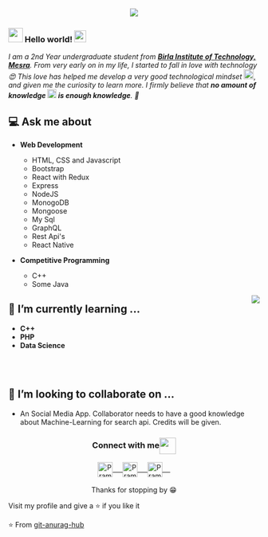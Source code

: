 
<!--
**git-anurag-hub/git-anurag-hub** is a ✨ _special_ ✨ repository because its `README.md` (this file) appears on your GitHub profile.

Here are some ideas to get you started:

- 🌱 I’m currently learning ...
- 👯 I’m looking to collaborate on ...
- 🤔 I’m looking for help with ...
- 💬 Ask me about ...
- 📫 How to reach me: ...
- 😄 Pronouns: ...
- ⚡ Fun fact: ...
-->
<div align="center">
  <h3 align="center"><img align="center" src="https://lh3.googleusercontent.com/oWOSHObJ_dNjGOhvFIAqQMA1BZAK7Y8SFBJsBPNX3_qOEbWJiNgjG5BXVGZYt-UW8YM=w412-h220-rw" /></h3> 
</div>

### <img src="https://github.com/rajput2107/rajput2107/blob/master/Assets/Hi.gif" width="29px"> Hello world!&nbsp;<img src="https://github.com/rajput2107/rajput2107/blob/master/Assets/Earth.gif" width="24px">
<em>I am a 2nd Year undergraduate student from <a href="https://www.bitmesra.ac.in/"><b>Birla Institute of Technology, Mesra</b></a>. From very early on in my life, I started to fall in love with technology 😍 This love has helped me develop a very good technological mindset <img src="https://github.com/rajput2107/rajput2107/blob/master/Assets/PC.gif" height="20px"/>, and given me the curiosity to learn more. I firmly believe that **no amount of knowledge <img src="https://github.com/rajput2107/rajput2107/blob/master/Assets/Rocket.gif" height="18px"> is enough knowledge**. 🧠</em>
 <br/>
## :computer: Ask me about 
- **Web Development**
	- HTML, CSS and Javascript 
	- Bootstrap
	- React with Redux 
	- Express
 	- NodeJS 
	- MonogoDB
	- Mongoose
	- My Sql
	- GraphQL
	- Rest Api's
	- React Native 
  
- **Competitive Programming**
	- C++
	- Some Java

<img align="right" src="https://github.com/rajput2107/rajput2107/blob/master/Assets/Developer.gif"/>



## 🌱 I’m currently learning ...
- **C++**
- **PHP**
- **Data Science**
<br/>
  <br/>

## 👯 I’m looking to collaborate on ...
- An Social Media App. Collaborator needs to have a good knowledge about Machine-Learning for search api. Credits will be given.



<div align="center">
  <h3 align="center">Connect with me<img align="center" src="https://github.com/rajput2107/rajput2107/blob/master/Assets/Handshake.gif" height="33px" /></h3> 
</div>
<p align="center">
 <a href="https://www.linkedin.com/in/anurag-gupta-40912a198/" target="blank">
  <img align="center" alt="Pramod's LinkedIn" width="30px" src="https://www.vectorlogo.zone/logos/linkedin/linkedin-icon.svg" /> &nbsp; &nbsp;
 </a>
 <a href="https://www.instagram.com/anurag_.gupta/" target="blank">
  <img align="center" alt="Pramod's Instagram" width="30px" src="https://www.vectorlogo.zone/logos/instagram/instagram-icon.svg" /> &nbsp; &nbsp;
 </a>
 <a href="https://twitter.com/guptaanurag121" target="blank">
  <img align="center" alt="Pramod's Twitter" width="30px" src="https://www.vectorlogo.zone/logos/twitter/twitter-official.svg" /> &nbsp; &nbsp;
 </a>
  <br/>
  <br/>
  Thanks for stopping by 😁<br/>
</p>
Visit my profile and give a ⭐️ if you like it</p>

⭐️ From [git-anurag-hub](https://github.com/git-anurag-hub)

